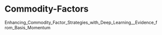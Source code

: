 # Commodity-Factors
Enhancing_Commodity_Factor_Strategies_with_Deep_Learning__Evidence_from_Basis_Momentum
